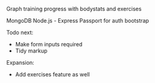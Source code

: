 Graph training progress with bodystats and exercises

MongoDB
Node.js - Express
Passport for auth
bootstrap

Todo next:
 - Make form inputs required
 - Tidy markup

 Expansion:
 - Add exercises feature as well
